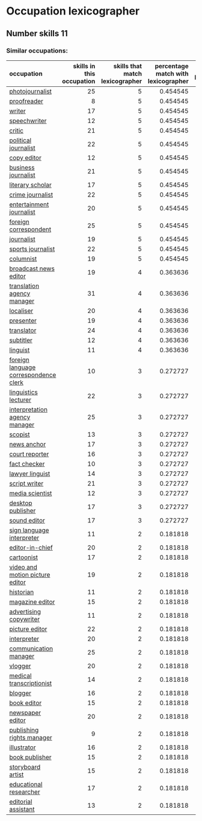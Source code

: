 # Occupation lexicographer
## Number skills 11
### Similar occupations:
| occupation                                                                        |   skills in this occupation |   skills that match lexicographer |   percentage match with lexicographer |   skills not in lexicographer |
|:----------------------------------------------------------------------------------|----------------------------:|----------------------------------:|--------------------------------------:|------------------------------:|
| [photojournalist](photojournalist.md)                                             |                          25 |                                 5 |                              0.454545 |                            20 |
| [proofreader](proofreader.md)                                                     |                           8 |                                 5 |                              0.454545 |                             3 |
| [writer](writer.md)                                                               |                          17 |                                 5 |                              0.454545 |                            12 |
| [speechwriter](speechwriter.md)                                                   |                          12 |                                 5 |                              0.454545 |                             7 |
| [critic](critic.md)                                                               |                          21 |                                 5 |                              0.454545 |                            16 |
| [political journalist](political_journalist.md)                                   |                          22 |                                 5 |                              0.454545 |                            17 |
| [copy editor](copy_editor.md)                                                     |                          12 |                                 5 |                              0.454545 |                             7 |
| [business journalist](business_journalist.md)                                     |                          21 |                                 5 |                              0.454545 |                            16 |
| [literary scholar](literary_scholar.md)                                           |                          17 |                                 5 |                              0.454545 |                            12 |
| [crime journalist](crime_journalist.md)                                           |                          22 |                                 5 |                              0.454545 |                            17 |
| [entertainment journalist](entertainment_journalist.md)                           |                          20 |                                 5 |                              0.454545 |                            15 |
| [foreign correspondent](foreign_correspondent.md)                                 |                          25 |                                 5 |                              0.454545 |                            20 |
| [journalist](journalist.md)                                                       |                          19 |                                 5 |                              0.454545 |                            14 |
| [sports journalist](sports_journalist.md)                                         |                          22 |                                 5 |                              0.454545 |                            17 |
| [columnist](columnist.md)                                                         |                          19 |                                 5 |                              0.454545 |                            14 |
| [broadcast news editor](broadcast_news_editor.md)                                 |                          19 |                                 4 |                              0.363636 |                            15 |
| [translation agency manager](translation_agency_manager.md)                       |                          31 |                                 4 |                              0.363636 |                            27 |
| [localiser](localiser.md)                                                         |                          20 |                                 4 |                              0.363636 |                            16 |
| [presenter](presenter.md)                                                         |                          19 |                                 4 |                              0.363636 |                            15 |
| [translator](translator.md)                                                       |                          24 |                                 4 |                              0.363636 |                            20 |
| [subtitler](subtitler.md)                                                         |                          12 |                                 4 |                              0.363636 |                             8 |
| [linguist](linguist.md)                                                           |                          11 |                                 4 |                              0.363636 |                             7 |
| [foreign language correspondence clerk](foreign_language_correspondence_clerk.md) |                          10 |                                 3 |                              0.272727 |                             7 |
| [linguistics lecturer](linguistics_lecturer.md)                                   |                          22 |                                 3 |                              0.272727 |                            19 |
| [interpretation agency manager](interpretation_agency_manager.md)                 |                          25 |                                 3 |                              0.272727 |                            22 |
| [scopist](scopist.md)                                                             |                          13 |                                 3 |                              0.272727 |                            10 |
| [news anchor](news_anchor.md)                                                     |                          17 |                                 3 |                              0.272727 |                            14 |
| [court reporter](court_reporter.md)                                               |                          16 |                                 3 |                              0.272727 |                            13 |
| [fact checker](fact_checker.md)                                                   |                          10 |                                 3 |                              0.272727 |                             7 |
| [lawyer linguist](lawyer_linguist.md)                                             |                          14 |                                 3 |                              0.272727 |                            11 |
| [script writer](script_writer.md)                                                 |                          21 |                                 3 |                              0.272727 |                            18 |
| [media scientist](media_scientist.md)                                             |                          12 |                                 3 |                              0.272727 |                             9 |
| [desktop publisher](desktop_publisher.md)                                         |                          17 |                                 3 |                              0.272727 |                            14 |
| [sound editor](sound_editor.md)                                                   |                          17 |                                 3 |                              0.272727 |                            14 |
| [sign language interpreter](sign_language_interpreter.md)                         |                          11 |                                 2 |                              0.181818 |                             9 |
| [editor-in-chief](editor-in-chief.md)                                             |                          20 |                                 2 |                              0.181818 |                            18 |
| [cartoonist](cartoonist.md)                                                       |                          17 |                                 2 |                              0.181818 |                            15 |
| [video and motion picture editor](video_and_motion_picture_editor.md)             |                          19 |                                 2 |                              0.181818 |                            17 |
| [historian](historian.md)                                                         |                          11 |                                 2 |                              0.181818 |                             9 |
| [magazine editor](magazine_editor.md)                                             |                          15 |                                 2 |                              0.181818 |                            13 |
| [advertising copywriter](advertising_copywriter.md)                               |                          11 |                                 2 |                              0.181818 |                             9 |
| [picture editor](picture_editor.md)                                               |                          22 |                                 2 |                              0.181818 |                            20 |
| [interpreter](interpreter.md)                                                     |                          20 |                                 2 |                              0.181818 |                            18 |
| [communication manager](communication_manager.md)                                 |                          25 |                                 2 |                              0.181818 |                            23 |
| [vlogger](vlogger.md)                                                             |                          20 |                                 2 |                              0.181818 |                            18 |
| [medical transcriptionist](medical_transcriptionist.md)                           |                          14 |                                 2 |                              0.181818 |                            12 |
| [blogger](blogger.md)                                                             |                          16 |                                 2 |                              0.181818 |                            14 |
| [book editor](book_editor.md)                                                     |                          15 |                                 2 |                              0.181818 |                            13 |
| [newspaper editor](newspaper_editor.md)                                           |                          20 |                                 2 |                              0.181818 |                            18 |
| [publishing rights manager](publishing_rights_manager.md)                         |                           9 |                                 2 |                              0.181818 |                             7 |
| [illustrator](illustrator.md)                                                     |                          16 |                                 2 |                              0.181818 |                            14 |
| [book publisher](book_publisher.md)                                               |                          15 |                                 2 |                              0.181818 |                            13 |
| [storyboard artist](storyboard_artist.md)                                         |                          15 |                                 2 |                              0.181818 |                            13 |
| [educational researcher](educational_researcher.md)                               |                          17 |                                 2 |                              0.181818 |                            15 |
| [editorial assistant](editorial_assistant.md)                                     |                          13 |                                 2 |                              0.181818 |                            11 |
